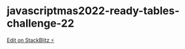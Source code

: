 # javascriptmas2022-ready-tables-challenge-22

[Edit on StackBlitz ⚡️](https://stackblitz.com/edit/js-hdshbr)